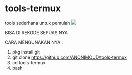 # tools-termux
tools sederhana  untuk pemulah 
<img src="http://ratia.co.za/NETtools.png">

BISA DI REKODE  SEPUAS  NYA 

CARA MENGUNAKAN NYA :
1. pkg install git
2. git clone https://github.com/ANONIMOUD/tools-termux
3. cd tools-termux
4. bash 

